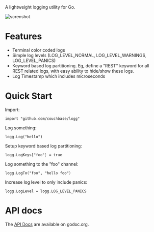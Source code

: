 A lightweight logging utility for Go.

![screnshot](http://cl.ly/image/2l0Q1M123D1c/Screen%20Shot%202013-09-14%20at%2012.28.07%20PM.png)

# Features

* Terminal color coded logs
* Simple log levels (LOG_LEVEL_NORMAL, LOG_LEVEL_WARNINGS, LOG_LEVEL_PANICS)
* Keyword based log partitioning.  Eg, define a "REST" keyword for all REST related logs, with easy ability to hide/show these logs.
* Log Timestamp which includes microseconds

# Quick Start

Import:

```
import "github.com/couchbase/logg"
```

Log something:

```
logg.Log("hello")
```

Setup keyword based log partitioning:

```
logg.LogKeys["foo"] = true
```

Log something to the "foo" channel:

```
logg.LogTo("foo", "hello foo")
```

Increase log level to only include panics:

```
logg.LogLevel = logg.LOG_LEVEL_PANICS
```

# API docs

The [API Docs](http://godoc.org/github.com/couchbase/logg) are available on godoc.org.





